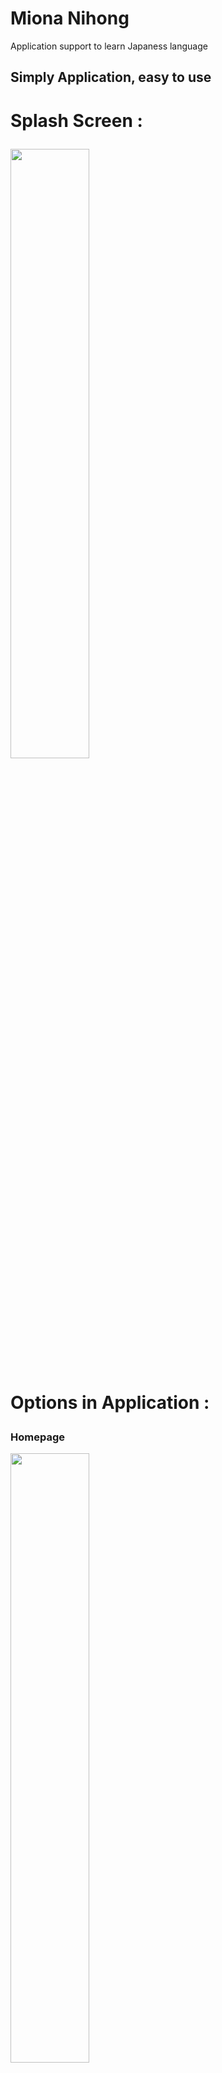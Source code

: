 # Miona Nihong

Application support to learn Japaness language

## Simply Application, easy to use
<h1> Splash Screen : 
  <p><img src="https://i.imgur.com/o9sjkbn.png" width = "50%" height = "50%"/>
<h1> Options in Application :
  <p>
  <h3> Homepage </h3>
    <img src="https://i.imgur.com/e83sBsB.png" width = "50%" height = "50%" />
  </p>
  <p>
  <h3> Choose a lesson </h3>
  <img src="https://i.imgur.com/SIE2Pq3.png" height = "50%" width = "50%"/>
  </p>
  <p>
  <h3> Start to learn </h3>
  <img src="https://i.imgur.com/2jjD39P.png" height = "50%" width = "50%"/>
  </p>
  <p>
  <h3> Translation </h3>
  <img src="https://i.imgur.com/Vst9J38.png" height = "50%" width = "50%"/>
  </p>
  <p>
    <h1>Detail</h1>
    <h4> This application use flutter platform     </h4>

  </p>
